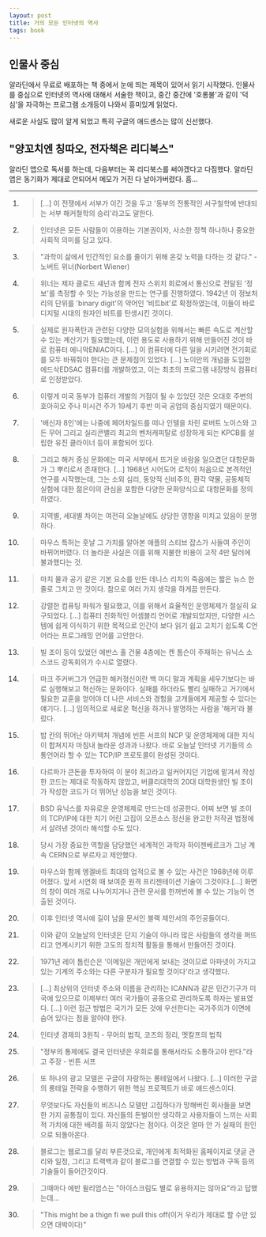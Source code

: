 ```yaml
---
layout: post
title: 거의 모든 인터넷의 역사
tags: book
---
```


## 인물사 중심

알라딘에서 무료로 배포하는 책 중에서 눈에 띄는 제목이 있어서 읽기 시작했다. 인물사를 중심으로 인터넷의 역사에 대해서 서술한 책이고, 중간 중간에 '호롱불'과 같이 '덕심'을 자극하는 프로그램 소개등이 나와서 흥미있게 읽었다.

새로운 사실도 많이 알게 되었고 특히 구글의 애드센스는 많이 신선했다.

## "양꼬치엔 칭따오, 전자책은 리디북스"

알라딘 앱으로 독서를 하는데, 다음부터는 꼭 리디북스를 써야겠다고 다짐했다. 알라딘 앱은 동기화가 제대로 안되어서 메모가 거진 다 날아가버렸다. 흠...


---

1. > [...] 이 전쟁에서 서부가 이긴 것을 두고 '동부의 전통적인 서구철학에 반대되는 서부 해커철학의 승리'라고도 말한다.

2. > 인터넷은 모든 사람들이 이용하는 기본권이자, 사소한 정책 하나하나 중요한 사회적 의미를 담고 있다.
 
3. > "과학이 삶에서 인간적인 요소를 줄이기 위해 온갖 노력을 다하는 것 같다." - 노버트 위너(Norbert Wiener)

4. > 위너는 제자 클로드 섀넌과 함께 전자 스위치 회로에서 통신으로 전달된 '정보'를 측정할 수 잇는 가능성을 만드는 연구를 진행하였다. 1942년 이 정보처리의 단위를 'binary digit'의 약어인 '비트bit'로 확정하였는데, 이들이 바로 디지털 시대의 원자인 비트를 탄생시킨 것이다.

5. > 실제로 원자폭탄과 관련된 다양한 모의실험을 위해서는 빠른 속도로 계산할 수 있는 계산기가 필요했는데, 이런 용도로 사용하기 위해 만들어진 것이 바로 컴퓨터 에니악ENIAC이다. [...] 이 컴퓨터에 다른 일을 시키려면 전기회로를 모두 바꿔줘야 한다는 큰 문제점이 있었다. [...] 노이만의 개념을 도입한 에드삭EDSAC 컴퓨터를 개발하였고, 이는 최초의 프로그램 내장방식 컴퓨터로 인정받았다.

6. > 이렇게 미국 동부가 컴퓨터 개발의 거점이 될 수 있었던 것은 오대호 주변의 호아히오 주나 미시건 주가 19세기 후반 미국 공업의 중심지였기 때문이다.

7. > '배신자 8인'에는 나중에 페어차일드를 떠나 인텔을 차린 로버트 노이스와 고든 무어 그리고 실리콘밸리 최고의 벤처캐피탈로 성장하게 되는 KPCB를 설립한 유진 클라이너 등이 포함되어 있다.

8. > 그리고 해커 중심 문화에는 미국 서부에서 뜨거운 바람을 일으켰던 대항문화가 그 뿌리로서 존재한다. [...] 1968년 시어도어 로작이 처음으로 본격적인 연구를 시작했는데, 그는 소외 심리, 동양적 신비주의, 환각 약물, 공동체적 실험에 대한 젊은이의 관심을 포함한 다양한 문화양식으로 대항문화를 정의하였다.

9. > 지역별, 세대별 차이는 여전히 오늘날에도 상당한 영향을 미치고 있음이 분명하다.

10. > 마우스 특허는 훗날 그 가치를 알아본 애플의 스티브 잡스가 사들여 주인이 바뀌어버렸다. 더 놀라운 사실은 이를 위해 지불한 비용이 고작 4만 달러에 불과했다는 것.

11. > 마치 물과 공기 같은 기본 요소를 만든 데니스 리치의 죽음에는 짧은 뉴스 한 줄로 그치고 만 것이다. 참으로 여러 가지 생각을 하게끔 만든다.

12. > 강렬한 컴퓨팅 파워가 필요했고, 이를 위해서 효율적인 운영체제가 절실히 요구되었다. [...] 컴퓨터 친화적인 어셈블리 언어로 개발되었지만, 다양한 시스템에 쉽게 이식하기 위한 목적으로 인간이 보다 읽기 쉽고 고치기 쉽도록 C언어라는 프로그래밍 언어를 고안한다. 

13. > 빌 조이 등이 있었던 에반스 홀 건물 4층에는 켄 톰슨이 주재하는 유닉스 소스코드 강독회의가 수시로 열렸다. 

14. > 마크 주커버그가 언급한 해커정신이란 백 마디 말과 계획을 세우기보다는 바로 실행해보고 혁신하는 문화이다. 실패를 하더라도 빨리 실패하고 거기에서 필요한 교훈을 얻어야 더 나은 서비스와 경험을 고개들에게 제공할 수 있다는 얘기다. [...] 임의적으로 새로운 혁신을 하거나 발명하는 사람을 '해커'라 불렀다.

15. > 밥 칸의 뛰어난 아키텍처 개념에 빈튼 서프의 NCP 및 운영체제에 대한 지식이 합쳐지자 마침내 놀라운 성과과 나왔다. 바로 오늘날 인터넷 기기들의 소통언어라 할 수 있는 TCP/IP 프로토콜이 완성된 것이다.

16. > 다르파가 큰돈을 투자하여 이 분야 최고라고 일커어지던 기업에 맡겨서 작성한 코드는 제대로 작동하지 않았고, 버클리대학의 20대 대학원생인 빌 조이가 작성한 코드가 더 뛰어난 성능을 보인 것이다.


17. > BSD 유닉스를 자유로운 운영체제로 만드는데 성공한다. 어찌 보면 빌 조이의 TCP/IP에 대한 치기 어린 고집이 오픈소스 정신을 완고한 저작권 법정에서 살려낸 것이라 해석할 수도 있다.

18. > 당시 가장 중요한 역할을 담당했던 세계적인 과학자 하이젠베르크가 그냥 계속 CERN으로 부르자고 제안했다.

19. > 마우스와 함께 엥겔바트 최대의 업적으로 볼 수 있는 사건은 1968년에 이루어졌다. 앞서 시연회 때 보여준 원격 프리젠테이션 기술이 그것이다.[...] 화면의 창이 여러 개로 나누어지거나 관련 문서를 한꺼번에 볼 수 있는 기능이 연출된 것이다.

20. > 이후 인터넷 역사에 길이 남을 문서인 블랙 제안서의 주인공들이다.

21. > 이와 같이 오늘날의 인터넷은 단지 기술이 아니라 많은 사람들의 생각을 퍼뜨리고 연계시키기 위한 고도의 정치적 활동을 통해서 만들어진 것이다.

22. > 1971년 레이 톰린슨은 '이메일은 개인에게 보내는 것이므로 아파넷이 가지고 있는 기계의 주소와는 다른 구분자가 필요할 것이다'라고 생각했다.

23. > [...] 최상위의 인터넷 주소와 이름을 관리하는 ICANN과 같은 민간기구가 미국에 있으므로 이제부터 여러 국가들이 공동으로 관리하도록 하자는 발표였다. [...] 이런 접근 방법은 국가가 모든 것에 우선한다는 국가주의가 이면에 숨어 있다는 점을 알아야 한다.

24. > 인터넷 경제의 3원칙 - 무어의 법칙, 코즈의 정리, 멧칼프의 법칙

25. > "정부의 통제에도 결국 인터넷은 우회로를 통해서라도 소통하고야 만다."라고 주장 - 빈튼 서프

26. > 또 하나의 광고 모델은 구글이 자랑하는 롱테일에서 나왔다. [...] 이러한 구글의 롱테일 전략을 수행하기 위한 핵심 프로젝트가 바로 애드센스이다.

27. > 무엇보다도 자신들의 비즈니스 모델만 고집하다가 망해버린 회사들을 보면 한 가지 공통점이 있다. 자신들의 돈벌이만 생각하고 사용자들이 느끼는 사회적 가치에 대한 배려를 하지 않았다는 점이다. 이것은 얼마 안 가 실패의 원인으로 되돌아온다.

28. > 블로그는 웹로그를 달리 부른것으로, 개인에게 최적화된 홈페이지로 댓글 관리와 일정, 그리고 트랙백과 같이 블로그를 연결할 수 있는 방법과 구독 등의 기술들이 들어간것이다.

29. > 그때마다 에반 윌리엄스는 "아이스크림도 별로 유용하지는 않아요"라고 답했는데...

30. > "This might be a thign fi we pull this off(이거 우리가 제대로 할 수만 있으면 대박이다)"